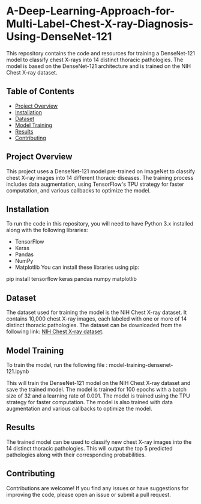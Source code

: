 # A-Deep-Learning-Approach-for-Multi-Label-Chest-X-ray-Diagnosis-Using-DenseNet-121


This repository contains the code and resources for training a DenseNet-121 model to classify chest X-rays into 14 distinct thoracic pathologies. The model is based on the DenseNet-121 architecture and is trained on the NIH Chest X-ray dataset.

## Table of Contents
- [Project Overview](#project-overview)
- [Installation](#installation)
- [Dataset](#dataset)
- [Model Training](#model-training)
- [Results](#results)
- [Contributing](#contributing)

## Project Overview

This project uses a DenseNet-121 model pre-trained on ImageNet to classify chest X-ray images into 14 different thoracic diseases. The training process includes data augmentation, using TensorFlow's TPU strategy for faster computation, and various callbacks to optimize the model.

## Installation

To run the code in this repository, you will need to have Python 3.x installed along with the following libraries:

- TensorFlow
- Keras
- Pandas
- NumPy
- Matplotlib
You can install these libraries using pip:

pip install tensorflow keras pandas numpy matplotlib


## Dataset

The dataset used for training the model is the NIH Chest X-ray dataset. It contains 10,000 chest X-ray images, each labeled with one or more of 14 distinct thoracic pathologies. The dataset can be downloaded from the following link: [NIH Chest X-ray dataset](https://nihcc.app.box.com/v/ChestXray-NIHCC).

## Model Training

To train the model,  run the following file : model-training-densenet-121.ipynb

This will train the DenseNet-121 model on the NIH Chest X-ray dataset and save the trained model. The model is trained for 100 epochs with a batch size of 32 and a learning rate of 0.001. The model is trained using the TPU strategy for faster computation. The model is also trained with data augmentation and various callbacks to optimize the model.

## Results

The trained model can be used to classify new chest X-ray images into the 14 distinct thoracic pathologies.
This will output the top 5 predicted pathologies along with their corresponding probabilities.

## Contributing

Contributions are welcome! If you find any issues or have suggestions for improving the code, please open an issue or submit a pull request.
